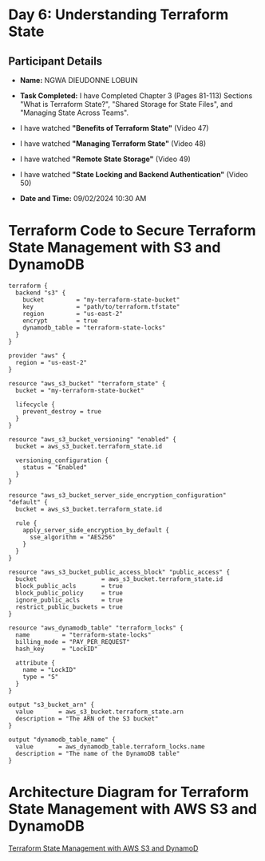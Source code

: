 # Day 6: Understanding Terraform State

## Participant Details
- **Name:** NGWA DIEUDONNE LOBUIN
- **Task Completed:** I have Completed Chapter 3 (Pages 81-113) Sections "What is Terraform State?", "Shared Storage for State Files", and "Managing State Across Teams".
- I have watched **"Benefits of Terraform State"** (Video 47)
- I have watched **"Managing Terraform State"** (Video 48)
- I have watched **"Remote State Storage"** (Video 49)
- I have watched **"State Locking and Backend Authentication"** (Video 50)



  
- **Date and Time:** 09/02/2024 10:30 AM

 
# Terraform Code to Secure Terraform State Management with S3 and DynamoDB

```hcl
terraform {
  backend "s3" {
    bucket         = "my-terraform-state-bucket"
    key            = "path/to/terraform.tfstate"
    region         = "us-east-2"
    encrypt        = true
    dynamodb_table = "terraform-state-locks"
  }
}

provider "aws" {
  region = "us-east-2"
}

resource "aws_s3_bucket" "terraform_state" {
  bucket = "my-terraform-state-bucket"

  lifecycle {
    prevent_destroy = true
  }
}

resource "aws_s3_bucket_versioning" "enabled" {
  bucket = aws_s3_bucket.terraform_state.id

  versioning_configuration {
    status = "Enabled"
  }
}

resource "aws_s3_bucket_server_side_encryption_configuration" "default" {
  bucket = aws_s3_bucket.terraform_state.id

  rule {
    apply_server_side_encryption_by_default {
      sse_algorithm = "AES256"
    }
  }
}

resource "aws_s3_bucket_public_access_block" "public_access" {
  bucket                  = aws_s3_bucket.terraform_state.id
  block_public_acls       = true
  block_public_policy     = true
  ignore_public_acls      = true
  restrict_public_buckets = true
}

resource "aws_dynamodb_table" "terraform_locks" {
  name         = "terraform-state-locks"
  billing_mode = "PAY_PER_REQUEST"
  hash_key     = "LockID"

  attribute {
    name = "LockID"
    type = "S"
  }
}

output "s3_bucket_arn" {
  value       = aws_s3_bucket.terraform_state.arn
  description = "The ARN of the S3 bucket"
}

output "dynamodb_table_name" {
  value       = aws_dynamodb_table.terraform_locks.name
  description = "The name of the DynamoDB table"
}
```
# Architecture Diagram for Terraform State Management with AWS S3 and DynamoDB
[Terraform State Management with AWS S3 and DynamoD](https://deyobucket.s3.amazonaws.com/Diagram+of+a+cluster+of+Web+Servers++with+Auto-scaling+Group.png)
